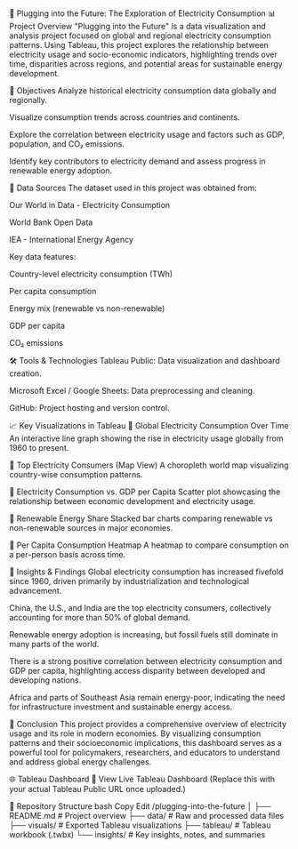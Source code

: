 🔌 Plugging into the Future: The Exploration of Electricity Consumption
📊 Project Overview
"Plugging into the Future" is a data visualization and analysis project focused on global and regional electricity consumption patterns. Using Tableau, this project explores the relationship between electricity usage and socio-economic indicators, highlighting trends over time, disparities across regions, and potential areas for sustainable energy development.

🎯 Objectives
Analyze historical electricity consumption data globally and regionally.

Visualize consumption trends across countries and continents.

Explore the correlation between electricity usage and factors such as GDP, population, and CO₂ emissions.

Identify key contributors to electricity demand and assess progress in renewable energy adoption.

📁 Data Sources
The dataset used in this project was obtained from:

Our World in Data - Electricity Consumption

World Bank Open Data

IEA - International Energy Agency

Key data features:

Country-level electricity consumption (TWh)

Per capita consumption

Energy mix (renewable vs non-renewable)

GDP per capita

CO₂ emissions

🛠 Tools & Technologies
Tableau Public: Data visualization and dashboard creation.

Microsoft Excel / Google Sheets: Data preprocessing and cleaning.

GitHub: Project hosting and version control.

📈 Key Visualizations in Tableau
🔹 Global Electricity Consumption Over Time
An interactive line graph showing the rise in electricity usage globally from 1960 to present.

🔹 Top Electricity Consumers (Map View)
A choropleth world map visualizing country-wise consumption patterns.

🔹 Electricity Consumption vs. GDP per Capita
Scatter plot showcasing the relationship between economic development and electricity usage.

🔹 Renewable Energy Share
Stacked bar charts comparing renewable vs non-renewable sources in major economies.

🔹 Per Capita Consumption Heatmap
A heatmap to compare consumption on a per-person basis across time.

📌 Insights & Findings
Global electricity consumption has increased fivefold since 1960, driven primarily by industrialization and technological advancement.

China, the U.S., and India are the top electricity consumers, collectively accounting for more than 50% of global demand.

Renewable energy adoption is increasing, but fossil fuels still dominate in many parts of the world.

There is a strong positive correlation between electricity consumption and GDP per capita, highlighting access disparity between developed and developing nations.

Africa and parts of Southeast Asia remain energy-poor, indicating the need for infrastructure investment and sustainable energy access.

🚀 Conclusion
This project provides a comprehensive overview of electricity usage and its role in modern economies. By visualizing consumption patterns and their socioeconomic implications, this dashboard serves as a powerful tool for policymakers, researchers, and educators to understand and address global energy challenges.

🌐 Tableau Dashboard
🔗 View Live Tableau Dashboard
(Replace this with your actual Tableau Public URL once uploaded.)

📌 Repository Structure
bash
Copy
Edit
/plugging-into-the-future
│
├── README.md                 # Project overview
├── data/                     # Raw and processed data files
├── visuals/                  # Exported Tableau visualizations
├── tableau/                  # Tableau workbook (.twbx)
└── insights/                 # Key insights, notes, and summaries
